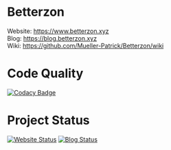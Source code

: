 # Betterzon
Website: https://www.betterzon.xyz<br>
Blog: https://blog.betterzon.xyz<br>
Wiki: https://github.com/Mueller-Patrick/Betterzon/wiki

# Code Quality
[![Codacy Badge](https://app.codacy.com/project/badge/Grade/88e47ebf837b43af9d12147c22f77f7f)](https://www.codacy.com/gh/Mueller-Patrick/Betterzon/dashboard?utm_source=github.com&amp;utm_medium=referral&amp;utm_content=Mueller-Patrick/Betterzon&amp;utm_campaign=Badge_Grade)

# Project Status
[![Website Status](https://img.shields.io/website?label=www.betterzon.xyz&style=for-the-badge&url=https%3A%2F%2Fwww.betterzon.xyz)](https://www.betterzon.xyz)
[![Blog Status](https://img.shields.io/website?label=blog.betterzon.xyz&style=for-the-badge&url=https%3A%2F%2Fblog.betterzon.xyz)](https://blog.betterzon.xyz)
